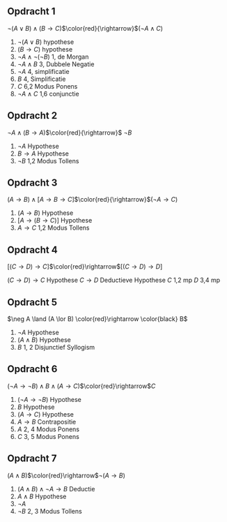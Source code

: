 ## Opdracht 1
$\neg(A\lor{B})\land(B\rightarrow{C})$$\color{red}{\rightarrow}$$(\neg{A}\land{C})$

1.  $\neg(A\lor{B})$ hypothese 
2.  $(B\rightarrow{C})$ hypothese 
3. $\neg{A}\land \neg(\neg{B})$ 1, de Morgan
4. $\neg{A\land{B}}$ 3, Dubbele Negatie
5. $\neg{A}$ 4, simplificatie
6. $B$ 4, Simplificatie 
7. $C$ 6,2 Modus Ponens
8. $\neg{A}\land{C}$ 1,6 conjunctie

## Opdracht 2
$\neg{A}\land(B\rightarrow{A})$$\color{red}{\rightarrow}$ $\neg{B}$
1. $\neg{A}$ Hypothese
2. $B\rightarrow{A}$ Hypothese 
3. $\neg{B}$ 1,2 Modus Tollens


## Opdracht 3
$(A\rightarrow{B})\land[A\rightarrow{B}\rightarrow{C}]$$\color{red}{\rightarrow}$$(\neg{A}\rightarrow{C})$
1. $(A\rightarrow{B})$ Hypothese 
2. $[A\rightarrow({B}\rightarrow{C})]$ Hypothese 
3. $A\rightarrow{C}$ 1,2 Modus Tollens


## Opdracht 4
${[(C\rightarrow{D})\rightarrow{C}]}$$\color{red}\rightarrow$$[(C\rightarrow{D})\rightarrow{D}]$

$(C\rightarrow{D})\rightarrow{C}$ Hypothese
$C\rightarrow{D}$ Deductieve Hypothese 
$C$ 1,2 mp
$D$ 3,4 mp

## Opdracht 5
$\neg A \land (A \lor B) \color{red}\rightarrow \color{black} B$
1.  $\neg{A}$ Hypothese 
2. $(A\land B)$ Hypothese 
3. $B$ 1, 2 Disjunctief Syllogism

## Opdracht 6
$(\neg A \rightarrow \neg B) \land B \land (A \rightarrow C)$$\color{red}\rightarrow$$C$
1. $(\neg{A} \rightarrow \neg{B})$ Hypothese
2. $B$ Hypothese
3. $(A \rightarrow  C)$ Hypothese
4. $A\rightarrow{B}$ Contrapositie
5. $A$ 2, 4 Modus Ponens
6. $C$ 3, 5 Modus Ponens 

## Opdracht 7
 $(A\land B)$$\color{red}\rightarrow$$\neg(A\rightarrow{B})$
1.  $(A\land B)\land \neg {A}\rightarrow{B}$  Deductie
2. $A\land B$ Hypothese
3. $\neg{A}$
4. $\neg{B}$ 2, 3 Modus Tollens